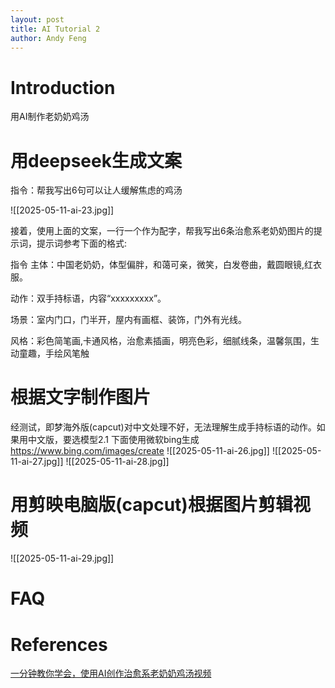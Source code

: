 ```yaml
---
layout: post
title: AI Tutorial 2
author: Andy Feng
---
```

# Introduction
用AI制作老奶奶鸡汤
# 用deepseek生成文案
指令：帮我写出6句可以让人缓解焦虑的鸡汤

![[2025-05-11-ai-23.jpg]]

接着，使用上面的文案，一行一个作为配字，帮我写出6条治愈系老奶奶图片的提示词，提示词参考下面的格式:

指令
主体：中国老奶奶，体型偏胖，和蔼可亲，微笑，白发卷曲，戴圆眼镜,红衣服。

动作：双手持标语，内容“xxxxxxxxx”。

场景：室内门口，门半开，屋内有画框、装饰，门外有光线。

风格：彩色简笔画,卡通风格，治愈素插画，明亮色彩，细腻线条，温馨氛围，生动童趣，手绘风笔触

# 根据文字制作图片
经测试，即梦海外版(capcut)对中文处理不好，无法理解生成手持标语的动作。如果用中文版，要选模型2.1
下面使用微软bing生成 https://www.bing.com/images/create
![[2025-05-11-ai-26.jpg]]
![[2025-05-11-ai-27.jpg]]
![[2025-05-11-ai-28.jpg]]
# 用剪映电脑版(capcut)根据图片剪辑视频
![[2025-05-11-ai-29.jpg]]
# FAQ

# References 
[一分钟教你学会，使用AI创作治愈系老奶奶鸡汤视频](https://www.youtube.com/watch?v=LmIYsGUVV-8)
